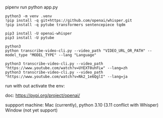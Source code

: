 pipenv run python app.py

```
python3 -m venv .venv 
!pip install -q git+https://github.com/openai/whisper.git
!pip install -q pytube transformers sentencepiece tqdm 

pip3 install -U openai-whisper
pip3 install -U pytube
```
```
python3
python transcribe-video-cli.py --video_path "VIDEO_URL_OR_PATH" --model_type "MODEL_TYPE" --lang "Language"

python3 transcribe-video-cli.py --video_path "https://www.youtube.com/watch?v=UYEXT0uhFLw" --lang=zh
python3 transcribe-video-cli.py --video_path "https://www.youtube.com/watch?v=Nk2_1e6QglI" --lang=ja

```




run with out activate the env:



doc:
https://pypi.org/project/openai/

suppport machine:
Mac (currently), python 3.10 (3.11 conflict with Whisper)
Window (not yet support)
